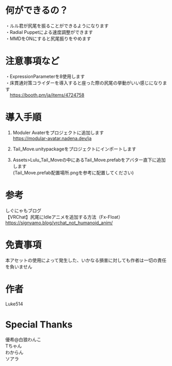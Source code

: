 # 何ができるの？
・ルル君が尻尾を振ることができるようになります  
・Radial Puppetによる速度調整ができます  
・MMDをONにすると尻尾振りをやめます  
  
# 注意事項など
・ExpressionParameterを8使用します  
・床貫通対策コライダーを導入すると座った際の尻尾の挙動がいい感じになります  
&emsp;https://booth.pm/ja/items/4724758  
  
# 導入手順
1. Moduler Avaterをプロジェクトに追加します  
 https://modular-avatar.nadena.dev/ja  
  
2. Tail_Move.unitypackageをプロジェクトにインポートします  
  
3. Assets>Lulu_Tail_Moveの中にあるTail_Move.prefabをアバター直下に追加します  
 (Tail_Move.prefab配置場所.pngを参考に配置してください)  
  
# 参考
しぐにゃもブログ  
【VRChat】尻尾にIdleアニメを追加する方法（Fx-Float）  
https://signyamo.blog/vrchat_not_humanoid_anim/  
  
# 免責事項
本アセットの使用によって発生した、いかなる損害に対しても作者は一切の責任を負いません  
  
# 作者
Luke514  
  
# Special Thanks
優希@白狼わんこ  
Tちゃん  
わからん  
ソアラ  
